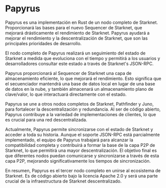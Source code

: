 # Papyrus

Papyrus es una implementación en Rust de un nodo completo de Starknet. Proporcionará las bases para el nuevo Sequencer de Starknet, que mejorará drásticamente el rendimiento de Starknet. Papyrus ayudará a mejorar el rendimiento y la descentralización de Starknet, que son las principales prioridades de desarrollo.

El nodo completo de Papyrus realizará un seguimiento del estado de Starknet a medida que evoluciona con el tiempo y permitirá a los usuarios y desarrolladores consultar este estado a través de Starknet's JSON-RPC.

Papyrus proporcionará al Sequencer de Starknet una capa de almacenamiento eficiente, lo que mejorará el rendimiento. Esto significa que el secuenciador mantendrá una base de datos local en lugar de una base de datos en la nube, y también almacenará un almacenamiento plano de clave/valor, lo que interactuará directamente con el estado.

Papyrus se une a otros nodos completos de Starknet, Pathfinder y Juno, para fortalecer la descentralización y redundancia. Al ser de código abierto, Papyrus contribuye a la variedad de implementaciones de clientes, lo que es crucial para una red descentralizada.

Actualmente, Papyrus permite sincronizarse con el estado de Starknet y acceder a toda su historia. Aunque el soporte JSON-RPC está parcialmente implementado, el equipo de Papyrus trabajará para alcanzar la compatibilidad completa y contribuirá a formar la base de la capa P2P de Starknet, lo que permitirá una mayor descentralización. El objetivo final es que diferentes nodos puedan comunicarse y sincronizarse a través de esta capa P2P, mejorando significativamente los tiempos de sincronización.

En resumen, Papyrus es el tercer nodo completo en unirse al ecosistema de Starknet. Es de código abierto bajo la licencia Apache 2.0 y será una parte crucial de la infraestructura de Starknet descentralizado.